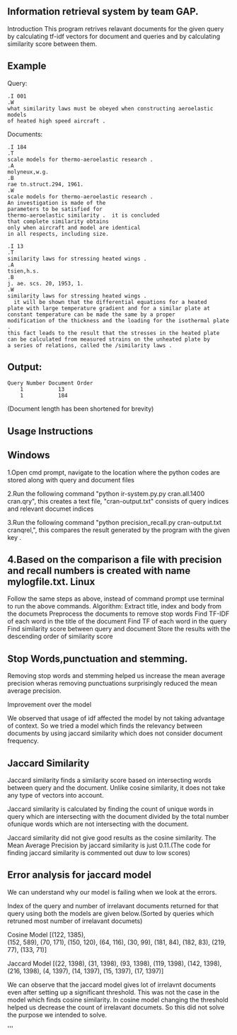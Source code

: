 Information retrieval system by team GAP.
--------------


Introduction
This program retrives relavant documents for the given query by calculating tf-idf
vectors for document and queries and by calculating similarity score between them.

Example
--------
Query:

    .I 001
    .W
    what similarity laws must be obeyed when constructing aeroelastic models
    of heated high speed aircraft .
    
Documents:

    .I 184
    .T
    scale models for thermo-aeroelastic research .
    .A
    molyneux,w.g.
    .B
    rae tn.struct.294, 1961.
    .W
    scale models for thermo-aeroelastic research .
    An investigation is made of the
    parameters to be satisfied for
    thermo-aeroelastic similarity .  it is concluded
    that complete similarity obtains
    only when aircraft and model are identical
    in all respects, including size.
    
    .I 13
    .T
    similarity laws for stressing heated wings .
    .A
    tsien,h.s.
    .B
    j. ae. scs. 20, 1953, 1.
    .W
    similarity laws for stressing heated wings .
      it will be shown that the differential equations for a heated
    plate with large temperature gradient and for a similar plate at
    constant temperature can be made the same by a proper
    modification of the thickness and the loading for the isothermal plate .
    this fact leads to the result that the stresses in the heated plate
    can be calculated from measured strains on the unheated plate by
    a series of relations, called the /similarity laws .
    
Output:
-------
    Query Number Document Order
        1           13
        1           184
    
(Document length has been shortened for brevity)

Usage Instructions
------------------
Windows
-------
1.Open cmd prompt, navigate to the location where the python codes are stored along with query
and document files

2.Run the following command "python ir-system.py.py  cran.all.1400  cran.qry",
this creates a text file, "cran-output.txt" consists of query indices and relevant documet indices

3.Run the following command "python precision_recall.py cran-output.txt cranqrel,", this compares the result generated
by the program with the given key .

4.Based on the comparison a file with precision and recall numbers is created with name
mylogfile.txt.
Linux
-----
Follow the same steps as above, instead of command prompt use terminal to run the above commands.
Algorithm:
    Extract title, index  and body from the documets
    Preprocess the documents to remove stop words
    Find TF-IDF of each word in the title of the document
    Find TF of each word in the query
    Find similarity score between query and document
    Store the results with the descending order of similarity score
    

Stop Words,punctuation and stemming.
-----------

Removing stop words and stemming helped us increase the mean average precision wheras removing 
punctuations surprisingly reduced the mean average precision.

Improvement over the model

We observed that usage of idf affected the model by not taking advantage of context. So we tried
a model which finds the relevancy between documents by using jaccard similarity which does not
consider document frequency.



Jaccard Similarity
-------------------

Jaccard similarity finds a similarity score based on intersecting words between query and the
document. Unlike cosine similarity, it does not take any type of vectors into account. 

Jaccard similarity is calculated by finding the count of unique words in query which are 
intersecting with the document divided by the total number ofunique words which are not 
intersecting with the document.

Jaccard similarity did not give good results as the cosine similarity. The Mean Average Precision
by jaccard similarity is just 0.11.(The code for finding jaccard similarity is commented out duw to 
low scores)

Error analysis for jaccard model
---------------------------------

We can understand why our model is failing when we look at the errors. 

Index of the query and number of irrelavant documents returned for that query using both the models
are given below.(Sorted by queries which retruned most number of irrelavant documets)

Cosine Model 
[(122, 1385),  
 (152, 589),
 (70, 171),
 (150, 120),
 (64, 116),
 (30, 99),
 (181, 84),
 (182, 83),
 (219, 77),
 (133, 71)]

Jaccard Model
[(22, 1398),
 (31, 1398),
 (93, 1398),
 (119, 1398),
 (142, 1398),
 (216, 1398),
 (4, 1397),
 (14, 1397),
 (15, 1397),
 (17, 1397)]

 We can observe that the jaccard model gives lot of irrelavnt documents even after setting up a 
 significant threshold. This was not the case in the model which finds cosine similarity. In cosine 
 model changing the threshold helped us decrease the count of irrelavant documets. So this did not solve 
 the purpose we intended to solve.

'''
